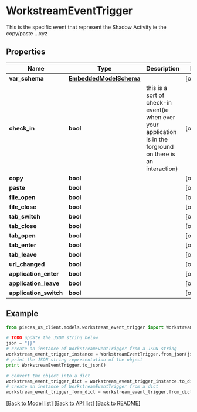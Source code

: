 # WorkstreamEventTrigger

This is the specific event that represent the Shadow Activity ie the copy/paste ...xyz

## Properties
Name | Type | Description | Notes
------------ | ------------- | ------------- | -------------
**var_schema** | [**EmbeddedModelSchema**](EmbeddedModelSchema.md) |  | [optional] 
**check_in** | **bool** | this is a sort of check-in event(ie when ever your application is in the forground on there is an interaction) | [optional] 
**copy** | **bool** |  | [optional] 
**paste** | **bool** |  | [optional] 
**file_open** | **bool** |  | [optional] 
**file_close** | **bool** |  | [optional] 
**tab_switch** | **bool** |  | [optional] 
**tab_close** | **bool** |  | [optional] 
**tab_open** | **bool** |  | [optional] 
**tab_enter** | **bool** |  | [optional] 
**tab_leave** | **bool** |  | [optional] 
**url_changed** | **bool** |  | [optional] 
**application_enter** | **bool** |  | [optional] 
**application_leave** | **bool** |  | [optional] 
**application_switch** | **bool** |  | [optional] 

## Example

```python
from pieces_os_client.models.workstream_event_trigger import WorkstreamEventTrigger

# TODO update the JSON string below
json = "{}"
# create an instance of WorkstreamEventTrigger from a JSON string
workstream_event_trigger_instance = WorkstreamEventTrigger.from_json(json)
# print the JSON string representation of the object
print WorkstreamEventTrigger.to_json()

# convert the object into a dict
workstream_event_trigger_dict = workstream_event_trigger_instance.to_dict()
# create an instance of WorkstreamEventTrigger from a dict
workstream_event_trigger_form_dict = workstream_event_trigger.from_dict(workstream_event_trigger_dict)
```
[[Back to Model list]](../README.md#documentation-for-models) [[Back to API list]](../README.md#documentation-for-api-endpoints) [[Back to README]](../README.md)


